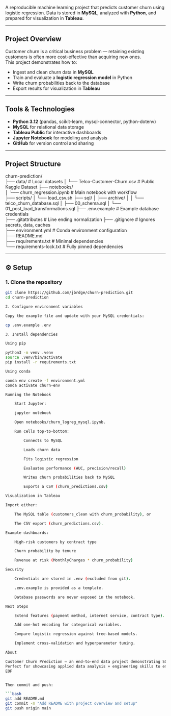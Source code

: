A reproducible machine learning project that predicts customer churn using logistic regression. Data is stored in **MySQL**, analyzed with **Python**, and prepared for visualization in **Tableau**.  

---

## Project Overview
Customer churn is a critical business problem — retaining existing customers is often more cost-effective than acquiring new ones.  
This project demonstrates how to:
- Ingest and clean churn data in **MySQL**  
- Train and evaluate a **logistic regression model** in Python  
- Write churn probabilities back to the database  
- Export results for visualization in **Tableau**  

---

## Tools & Technologies
- **Python 3.12** (pandas, scikit-learn, mysql-connector, python-dotenv)  
- **MySQL** for relational data storage  
- **Tableau Public** for interactive dashboards  
- **Jupyter Notebook** for modeling and analysis  
- **GitHub** for version control and sharing  

---

## Project Structure

churn-prediction/  
├── data/ # Local datasets 
│ └── Telco-Customer-Churn.csv # Public Kaggle Dataset
├── notebooks/  
│ └── churn_regression.ipynb # Main notebook with workflow  
├── scripts/
│ └── load_csv.sh
├── sql/
│ ├── archive/
│ │ └── telco_churn_database.sql
│ ├── 00_schema.sql
│ └── 01_post_load_transformations.sql
├── .env.example # Example database credentials  
├── .gitattributes # Line ending normalization 
├── .gitignore # Ignores secrets, data, caches  
├── environment.yml # Conda environment configuration  
├── README.md  
├── requirements.txt # Minimal dependencies  
└── requirements-lock.txt # Fully pinned dependencies 


---

## ⚙️ Setup

### 1. Clone the repository
```bash
git clone https://github.com/jbrdge/churn-prediction.git
cd churn-prediction

2. Configure environment variables

Copy the example file and update with your MySQL credentials:

cp .env.example .env

3. Install dependencies

Using pip

python3 -m venv .venv
source .venv/bin/activate
pip install -r requirements.txt

Using conda

conda env create -f environment.yml
conda activate churn-env

Running the Notebook

    Start Jupyter:

    jupyter notebook

    Open notebooks/churn_logreg_mysql.ipynb.

    Run cells top-to-bottom:

        Connects to MySQL

        Loads churn data

        Fits logistic regression

        Evaluates performance (AUC, precision/recall)

        Writes churn probabilities back to MySQL

        Exports a CSV (churn_predictions.csv)

Visualization in Tableau

Import either:

    The MySQL table (customers_clean with churn_probability), or

    The CSV export (churn_predictions.csv).

Example dashboards:

    High-risk customers by contract type

    Churn probability by tenure

    Revenue at risk (MonthlyCharges * churn_probability)

Security

    Credentials are stored in .env (excluded from git).

    .env.example is provided as a template.

    Database passwords are never exposed in the notebook.

Next Steps

    Extend features (payment method, internet service, contract type).

    Add one-hot encoding for categorical variables.

    Compare logistic regression against tree-based models.

    Implement cross-validation and hyperparameter tuning.

About

Customer Churn Prediction — an end-to-end data project demonstrating SQL integration, machine learning, and visualization best practices.
Perfect for showcasing applied data analysis + engineering skills to employers.
EOF


Then commit and push:

```bash
git add README.md
git commit -m "Add README with project overview and setup"
git push origin main